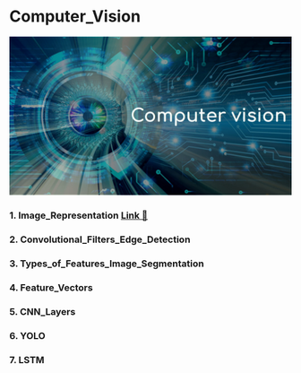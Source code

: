 # Computer_Vision
<img src="Computer_Vision.jpg">

### 1. Image_Representation <a href= ""> Link &#128279;</a>
### 2. Convolutional_Filters_Edge_Detection  <a href= ""></a>
### 3. Types_of_Features_Image_Segmentation  <a href= ""></a>
### 4. Feature_Vectors  <a href= ""></a>
### 5. CNN_Layers  <a href= ""></a>
### 6. YOLO
### 7. LSTM 
